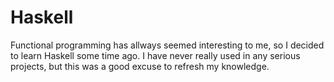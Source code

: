 # Haskell

Functional programming has allways seemed interesting to me, so I decided to learn Haskell some time ago. I have never really used in any serious projects, but this was a good excuse to refresh my knowledge.
